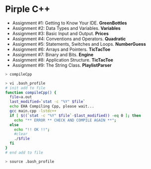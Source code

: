 # Pirple C++
* Assignment #1: Getting to Know Your IDE. **GreenBottles**
* Assignment #2: Data Types and Variables. **Variables**
* Assignment #3: Basic Input and Output. **Prices**
* Assignment #4: Conventions and Operators. **Quadratic**
* Assignment #5: Statements, Switches and Loops. **NumberGuess**
* Assignment #6: Arrays and Pointers. **TicTacToe**
* Assignment #7: Binary and Bits. **Engine**
* Assignment #8: Application Structure. **TicTacToe**
* Assignment #9: The String Class. **PlaylistParser**
```bash
> compileCpp

> vi .bash_profile
# init add to file
function compileCpp() {
  file=a.out
  last_modified=`stat -c "%Y" $file`
  echo EHA Compiling Cpp, please wait...
  gcc main.cpp -lstdc++
  if [ $((`stat -c "%Y" $file`-$last_modified)) -eq 0 ]; then
    echo "** ERROR ** CHECK AND COMPILE AGAIN **";
  else
    echo "!! OK !!";
    #clear
    ./$file
  fi
}
# end add to file

> source .bash_profile
```

